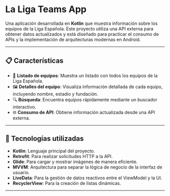 # **La Liga Teams App**  

Una aplicación desarrollada en **Kotlin** que muestra información sobre los equipos de la Liga Española. Este proyecto utiliza una API externa para obtener datos actualizados y está diseñado para practicar el consumo de APIs y la implementación de arquitecturas modernas en Android.  

---

## 📋 **Características**  

- 📄 **Listado de equipos**: Muestra un listado con todos los equipos de la Liga Española.  
- 🖼️ **Detalles del equipo**: Visualiza información detallada de cada equipo, incluyendo nombre, estadio y fundación.  
- 🔍 **Búsqueda**: Encuentra equipos rápidamente mediante un buscador interactivo.  
- 🌐 **Consumo de API**: Obtiene información actualizada desde una API externa.  

---

## 🚀 **Tecnologías utilizadas**  

- **Kotlin**: Lenguaje principal del proyecto.  
- **Retrofit**: Para realizar solicitudes HTTP a la API.  
- **Glide**: Para cargar y mostrar imágenes de manera eficiente.  
- **MVVM**: Arquitectura para separar la lógica de negocio de la interfaz de usuario.  
- **LiveData**: Para la gestión de datos reactivos entre el ViewModel y la UI.  
- **RecyclerView**: Para la creación de listas dinámicas.  

---
